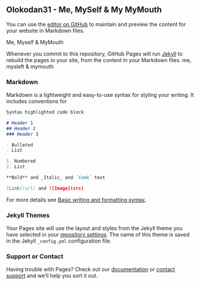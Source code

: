 ## Olokodan31 - Me, MySelf & My MyMouth

You can use the [editor on GitHub](https://github.com/Olokodana31/Coursera-test/edit/main/README.md) to maintain and preview the content for your website in Markdown files.

Me, Myself &amp; MyMouth

Whenever you commit to this repository, GitHub Pages will run [Jekyll](https://jekyllrb.com/) to rebuild the pages in your site, from the content in your Markdown files.
 me, mysleft & mymouth
### Markdown

Markdown is a lightweight and easy-to-use syntax for styling your writing. It includes conventions for

```markdown
Syntax highlighted code block

# Header 1
## Header 2
### Header 3

- Bulleted
- List

1. Numbered
2. List

**Bold** and _Italic_ and `Code` text

[Link](url) and ![Image](src)
```

For more details see [Basic writing and formatting syntax](https://docs.github.com/en/github/writing-on-github/getting-started-with-writing-and-formatting-on-github/basic-writing-and-formatting-syntax).

### Jekyll Themes

Your Pages site will use the layout and styles from the Jekyll theme you have selected in your [repository settings](https://github.com/Olokodana31/Coursera-test/settings/pages). The name of this theme is saved in the Jekyll `_config.yml` configuration file.

### Support or Contact

Having trouble with Pages? Check out our [documentation](https://docs.github.com/categories/github-pages-basics/) or [contact support](https://support.github.com/contact) and we’ll help you sort it out.
